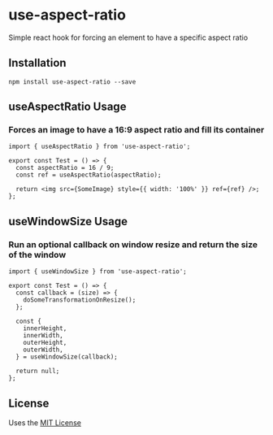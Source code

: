 # use-aspect-ratio
Simple react hook for forcing an element to have a specific aspect ratio

## Installation

```shell-script
npm install use-aspect-ratio --save
```

## useAspectRatio Usage
### Forces an image to have a 16:9 aspect ratio and fill its container
```
import { useAspectRatio } from 'use-aspect-ratio';

export const Test = () => {
  const aspectRatio = 16 / 9;
  const ref = useAspectRatio(aspectRatio);

  return <img src={SomeImage} style={{ width: '100%' }} ref={ref} />;
};
```

## useWindowSize Usage
### Run an optional callback on window resize and return the size of the window
```
import { useWindowSize } from 'use-aspect-ratio';

export const Test = () => {
  const callback = (size) => {
    doSomeTransformationOnResize();
  };

  const {
    innerHeight,
    innerWidth,
    outerHeight,
    outerWidth,
  } = useWindowSize(callback);

  return null;
};
```

## License
Uses the [MIT License](https://opensource.org/licenses/MIT)
